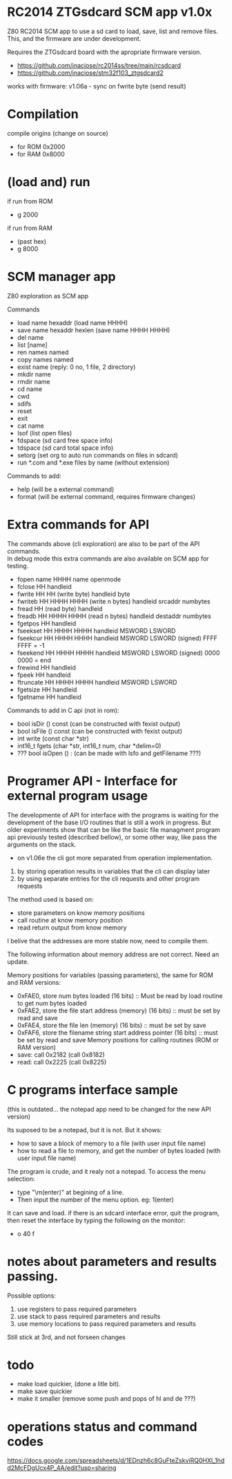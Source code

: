 # RC2014 ZTGsdcard SCM app v1.0x 
Z80 RC2014 SCM app to use a sd card to load, save, list and remove files.
This, and the firmware are under development.

Requires the ZTGsdcard board with the apropriate firmware version.
- https://github.com/inaciose/rc2014ss/tree/main/rcsdcard
- https://github.com/inaciose/stm32f103_ztgsdcard2

works with firmware: v1.06a - sync on fwrite byte (send result)

# Compilation
compile origins (change on source)
- for ROM 0x2000
- for RAM 0x8000

# (load and) run
if run from ROM
- g 2000

if run from RAM
- (past hex)
- g 8000

# SCM manager app 

Z80 exploration as SCM app 

Commands   
- load name hexaddr (load name HHHH)
- save name hexaddr hexlen (save name HHHH HHHH)
- del name
- list [name]
- ren names named
- copy names named
- exist name (reply: 0 no, 1 file, 2 directory)
- mkdir name 
- rmdir name
- cd name
- cwd
- sdifs
- reset
- exit
- cat name
- lsof (list open files)
- fdspace (sd card free space info)
- tdspace (sd card total space info)
- setorg (set org to auto run commands on files in sdcard)
- run *.com and *.exe files by name (without extension)

Commands to add:  
- help (will be a external command)
- format (will be external command, requires firmware changes)


# Extra commands for API
The commands above (cli exploration) are also to be part of the API commands.  
In debug mode this extra commands are also available on SCM app for testing.  
- fopen name HHHH                             name openmode
- fclose HH                                   handleid
- fwrite HH HH (write byte)                   handleid byte
- fwriteb HH HHHH HHHH (write n bytes)        handleid srcaddr numbytes
- fread HH (read byte)                        handleid 
- freadb HH HHHH HHHH (read n bytes)          handleid destaddr numbytes
- fgetpos HH                                  handleid
- fseekset HH HHHH HHHH                       handleid 	MSWORD LSWORD
- fseekcur HH HHHH HHHH                       handleid 	MSWORD LSWORD (signed) FFFF FFFF = -1
- fseekend HH HHHH HHHH                       handleid 	MSWORD LSWORD (signed) 0000 0000 = end
- frewind HH                                  handleid
- fpeek HH                                    handleid
- ftruncate HH HHHH HHHH                      handleid 	MSWORD LSWORD
- fgetsize HH                                 handleid
- fgetname HH                                 handleid

Commands to add in C api (not in rom):  
- bool 	isDir () const (can be constructed with fexist output)
- bool 	isFile () const (can be constructed with fexist output)
- int 	write (const char *str)
- int16_t 	fgets (char *str, int16_t num, char *delim=0)
- ??? bool 	isOpen () : (can be made with lsfo and getFilename ???)

# Programer API - Interface for external program usage
The developmente of API for interface with the programs is waiting for the development of the base I/O routines that is still a work in progress.
But older experiments show that can be like the basic file managment program api previously tested (described bellow), or some other way, like pass the arguments on the stack.

- on v1.06e the cli got more separated from operation implementation.
1. by storing operation results in variables that the cli can display later
3. by using separate entries for the cli requests and other program requests

The method used is based on:
- store parameters on know memory positions
- call routine at know memory position
- read return output from know memory

I belive that the addresses are more stable now, need to compile them.

The following information about memory address are not correct. Need an update.

Memory positions for variables (passing parameters), the same for ROM and RAM versions:
- 0xFAE0, store num bytes loaded (16 bits) :: Must be read by load routine to get num bytes loaded
- 0xFAE2, store the file start address (memory) (16 bits) :: must be set by read and save
- 0xFAE4, store the file len (memory) (16 bits) :: must be set by save
- 0xFAF6, store the filename string start address pointer (16 bits) :: must be set by read and save
Memory positions for calling routines (ROM or RAM version)
- save: call 0x2182 (call 0x8182)
- read: call 0x2225 (call 0x8225)


# C programs interface sample
(this is outdated... the notepad app need to be changed for the new API version)

Its suposed to be a notepad, but it is not. But it shows:
- how to save a block of memory to a file (with user input file name)
- how to read a file to memory, and get the number of bytes loaded (with user input file name)

The program is crude, and it realy not a notepad. 
To access the menu selection: 
- type "\m(enter)" at begining of a line.
- Then input the number of the menu option. eg: 1(enter)

It can save and load.
if there is an sdcard interface error, quit the program, then reset the interface by typing the following on the monitor:
- o 40 f

# notes about parameters and results passing.  

Possible options:
1. use registers to pass required parameters
2. use stack to pass required parameters and results
3. use memory locations to pass required parameters and results

Still stick at 3rd, and not forseen changes  

# todo
- make load quickier, (done a litle bit).
- make save quickier
- make it smaller (remove some push and pops of hl and de ???)

# operations status and command codes
https://docs.google.com/spreadsheets/d/1EDnzh6c8GuFteZskviRQ0HXl_1hdd2McFDgUcx4P_4A/edit?usp=sharing

